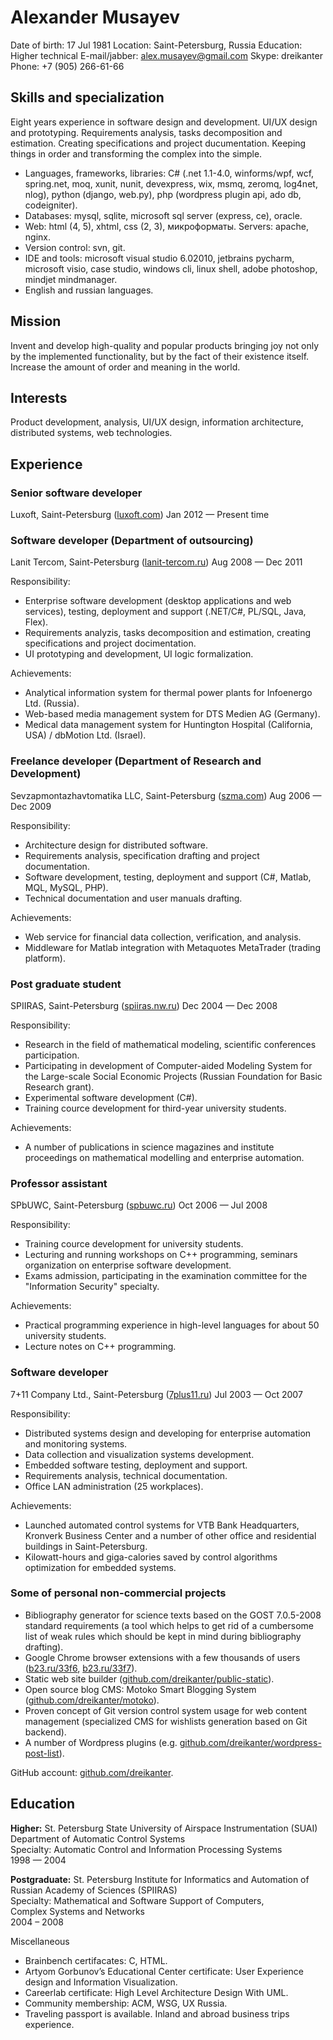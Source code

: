 # Alexander Musayev

Date of birth: 17 Jul 1981
Location: Saint-Petersburg, Russia
Education: Higher technical
E-mail/jabber: alex.musayev@gmail.com
Skype: dreikanter
Phone: +7 (905) 266-61-66

## Skills and specialization

Eight years experience in software design and development. UI/UX design and prototyping. Requirements analysis, tasks decomposition and estimation. Creating specifications and project ducumentation. Keeping things in order and transforming the complex into the simple.

* Languages, frameworks, libraries: C# (.net 1.1-4.0, winforms/wpf, wcf, spring.net, moq, xunit, nunit, devexpress, wix, msmq, zeromq, log4net, nlog), python (django, web.py), php (wordpress plugin api, ado db, codeigniter).
* Databases: mysql, sqlite, microsoft sql server (express, ce), oracle.
* Web: html (4, 5), xhtml, css (2, 3), микроформаты. Servers: apache, nginx.
* Version control: svn, git.
* IDE and tools: microsoft visual studio 6.0­2010, jetbrains pycharm, microsoft visio, case studio, windows cli, linux shell, adobe photoshop, mindjet mindmanager.
* English and russian languages.

## Mission

Invent and develop high-quality and popular products bringing joy not only by the implemented functionality, but by the fact of their existence itself. Increase the amount of order and meaning in the world.

## Interests

Product development, analysis, UI/UX design, information architecture, distributed systems, web technologies.

## Experience

### Senior software developer 

Luxoft, Saint-Petersburg ([luxoft.com](http://luxoft.com))
Jan 2012 — Present time

### Software developer (Department of outsourcing)

Lanit Tercom, Saint-Petersburg ([lanit-tercom.ru](http://lanit-tercom.ru))
Aug 2008 — Dec 2011

Responsibility:

* Enterprise software development (desktop applications and web services), testing, deployment and support (.NET/C#, PL/SQL, Java, Flex).
* Requirements analyzis, tasks decomposition and estimation, creating specifications and project docimentation.
* UI prototyping and development, UI logic formalization.

Achievements:

* Analytical information system for thermal power plants for Infoenergo Ltd. (Russia).
* Web-based media management system for DTS Medien AG (Germany).
* Medical data management system for Huntington Hospital (California, USA) / dbMotion Ltd. (Israel).

### Freelance developer (Department of Research and Development)

Sevzapmontazhavtomatika LLC, Saint-Petersburg ([szma.com](http://szma.com))
Aug 2006 — Dec 2009

Responsibility:

* Architecture design for distributed software.
* Requirements analysis, specification drafting and project documentation.
* Software development, testing, deployment and support (C#, Matlab, MQL, MySQL, PHP).
* Technical documentation and user manuals drafting.

Achievements:

* Web service for financial data collection, verification, and analysis.
* Middleware for Matlab integration with Metaquotes MetaTrader (trading platform).

### Post graduate student

SPIIRAS, Saint-Petersburg ([spiiras.nw.ru](http://spiiras.nw.ru))
Dec 2004 — Dec 2008

Responsibility:

* Research in the field of mathematical modeling, scientific conferences participation.
* Participating in development of Computer-aided Modeling System for the Large-scale Social Economic Projects (Russian Foundation for Basic Research grant).
* Experimental software development (C#).
* Training cource development for third-year university students.

Achievements:

* A number of publications in science magazines and institute proceedings on mathematical modelling and enterprise automation.

### Professor assistant

SPbUWC, Saint-Petersburg ([spbuwc.ru](http://spbuwc.ru))
Oct 2006 — Jul 2008

Responsibility:

* Training cource development for university students.
* Lecturing and running workshops on C++ programming, seminars organization on enterprise software development.
* Exams admission, participating in the examination committee for the "Information Security" specialty.

Achievements:

* Practical programming experience in high-level languages for about 50 university students.
* Lecture notes on C++ programming.

### Software developer

7+11 Company Ltd., Saint-Petersburg ([7plus11.ru](http://7plus11.ru))
Jul 2003 — Oct 2007

Responsibility:

* Distributed systems design and developing for enterprise automation and monitoring systems.
* Data collection and visualization systems development.
* Embedded software testing, deployment and support.
* Requirements analysis, technical documentation.
* Office LAN administration (25 workplaces).

Achievements:

* Launched automated control systems for VTB Bank Headquarters, Kronverk Business Center and a number of other office and residential buildings in Saint-Petersburg.
* Kilowatt-hours and giga-calories saved by control algorithms optimization for embedded systems.

### Some of personal non-commercial projects

* Bibliography generator for science texts based on the GOST 7.0.5-2008 standard requirements (a tool which helps to get rid of a cumbersome list of weak rules which should be kept in mind during bibliography drafting).
* Google Chrome browser extensions with a few thousands of users ([b23.ru/33f6](http://b23.ru/33f6), [b23.ru/33f7](http://b23.ru/33f7)).
* Static web site builder ([github.com/dreikanter/public-static](https://github.com/dreikanter/public-static)).
* Open source blog CMS: Motoko Smart Blogging System ([github.com/dreikanter/motoko](https://github.com/dreikanter/motoko)).
* Proven concept of Git version control system usage for web content management (specialized CMS for wishlists generation based on Git backend).
* A number of Wordpress plugins (e.g. [github.com/dreikanter/wordpress-post-list](https://github.com/dreikanter/wordpress-post-list)).

GitHub account: [github.com/dreikanter](https://github.com/dreikanter/).

## Education

**Higher:** St. Petersburg State University of Airspace Instrumentation (SUAI) Department of Automatic Control Systems  
Specialty: Automatic Control and Information Processing Systems  
1998 — 2004

**Postgraduate:** St. Petersburg Institute for Informatics and Automation of Russian Academy of Sciences (SPIIRAS)  
Specialty: Mathematical and Software Support of Computers,  
Complex Systems and  Networks  
2004 – 2008

Miscellaneous

* Brainbench certifacates: С, HTML.
* Artyom Gorbunov’s Educational Center certificate: User Experience design and Information Visualization.
* Careerlab certificate: High Level Architecture Design With UML.
* Community membership: ACM, WSG, UX Russia.
* Traveling passport is available. Inland and abroad business trips experience.
